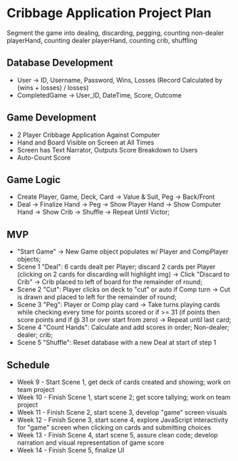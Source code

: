 # Cribbage Application Project Plan
Segment the game into dealing, discarding, pegging, counting non-dealer playerHand,
counting dealer playerHand, counting crib, shuffling

## Database Development
- User -> ID, Username, Password, Wins, Losses (Record Calculated by 
  (wins + losses) / losses)
- CompletedGame -> User_ID, DateTime, Score, Outcome
  
## Game Development
- 2 Player Cribbage Application Against Computer
- Hand and Board Visible on Screen at All Times
- Screen has Text Narrator, Outputs Score Breakdown to Users
- Auto-Count Score

## Game Logic
- Create Player, Game, Deck, Card -> Value & Suit, Peg -> Back/Front
- Deal -> Finalize Hand -> Peg -> Show Player Hand -> Show Computer Hand -> 
  Show Crib -> Shuffle -> Repeat Until Victor;

## MVP
- "Start Game" -> New Game object populates w/ Player and CompPlayer objects;
- Scene 1 "Deal": 6 cards dealt per Player; discard 2 cards per Player 
  (clicking on 2 cards for discarding will highlight img) -> Click "Discard to 
  Crib" -> Crib placed to left of board for the remainder of round;
- Scene 2 "Cut": Player clicks on deck to "cut" or auto if Comp turn -> Cut is 
  drawn and placed to left for the remainder of round;
- Scene 3 "Peg": Player or Comp play card -> Take turns playing cards while 
  checking every time for points scored or if >= 31 (if points then score
  points and if @ 31 or over start from zero) -> Repeat until last card;
- Scene 4 "Count Hands": Calculate and add scores in order; Non-dealer; dealer;
  crib;
- Scene 5 "Shuffle": Reset database with a new Deal at start of step 1

## Schedule
- Week 9 - Start Scene 1, get deck of cards created and showing; work on team project
- Week 10 - Finish Scene 1, start scene 2; get score tallying; work on team project
- Week 11 - Finish Scene 2, start scene 3, develop "game" screen visuals
- Week 12 - Finish Scene 3, start scene 4, explore JavaScript interactivity for "game" screen when clicking on cards and submitting choices
- Week 13 - Finish Scene 4, start scene 5, assure clean code; develop narration and visual representation of game score
- Week 14 - Finish Scene 5, finalize UI
